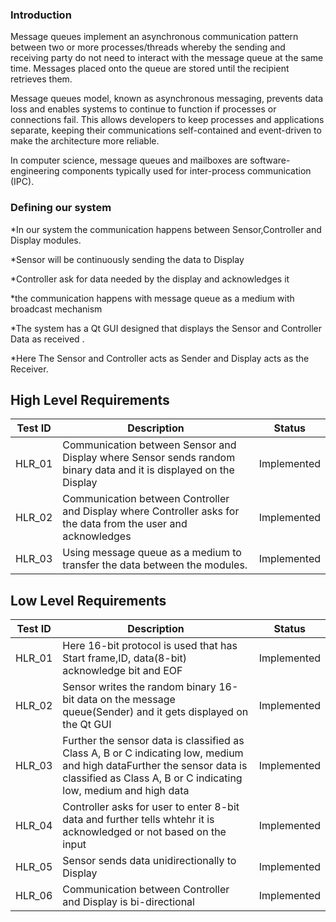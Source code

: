 ### Introduction

Message queues implement an asynchronous communication pattern between two or more processes/threads whereby the sending and receiving party do not need to interact with the message queue at the same time. Messages placed onto the queue are stored until the recipient retrieves them.

Message queues model, known as asynchronous messaging, prevents data loss and enables systems to continue to function if processes or connections fail. This allows developers to keep processes and applications separate, keeping their communications self-contained and event-driven to make the architecture more reliable.

In computer science, message queues and mailboxes are software-engineering components typically used for inter-process communication (IPC).

### Defining our system

*In our system the communication happens between Sensor,Controller and Display modules.

*Sensor will be continuously sending the data to Display

*Controller ask for data needed by the display and acknowledges it

*the communication happens with message queue as a medium with broadcast mechanism

*The system has a Qt GUI designed that displays the Sensor and Controller Data as received .

*Here The Sensor and Controller acts as Sender and Display acts as the Receiver.


## High Level Requirements 

| **Test ID** | **Description** | **Status** |
|-------------|-----------------|------------|
|HLR_01        |       Communication between Sensor and Display where Sensor sends random binary data and it is displayed on the Display | Implemented|
|HLR_02        | Communication between Controller and Display where Controller asks for the data from the user and acknowledges| Implemented |
|HLR_03      | Using message queue as a medium to transfer the data between the modules.| Implemented |


## Low Level Requirements 

| **Test ID** | **Description** | **Status** |
|-------------|-----------------|------------|
|HLR_01        |       Here 16-bit protocol is used that has Start frame,ID, data(8-bit) acknowledge bit and EOF | Implemented|
|HLR_02        | Sensor writes the random binary 16-bit data on the message queue(Sender) and it gets displayed on the Qt GUI | Implemented |
|HLR_03      | Further the sensor data is classified as Class A, B or C indicating low, medium and high dataFurther the sensor data is classified as Class A, B or C indicating low, medium and high data| Implemented |
|HLR_04        |      Controller asks for user to enter 8-bit data and further tells whtehr it is acknowledged or not based on the input | Implemented|
|HLR_05        | Sensor sends data unidirectionally to Display | Implemented |
|HLR_06      | Communication between Controller and Display is bi-directional | Implemented |







